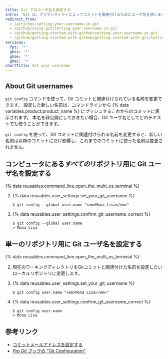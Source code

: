 ```yaml
---
title: Git でのユーザ名を設定する
intro: 'Git は、アイデンティティによってコミットを関連付けるためにユーザ名を使います。 Git ユーザ名は、{% data variables.product.product_name %} ユーザ名と同じではありません。'
redirect_from:
  - /articles/setting-your-username-in-git
  - /github/using-git/setting-your-username-in-git
  - /github/getting-started-with-github/setting-your-username-in-git
  - /github/getting-started-with-github/getting-started-with-git/setting-your-username-in-git
versions:
  fpt: '*'
  ghes: '*'
  ghae: '*'
  ghec: '*'
shortTitle: Set your username
---
```


## About Git usernames
`git config` コマンドを使って、Git コミットと関連付けられている名前を変更できます。 設定した新しい名前は、コマンドラインから {% data variables.product.product_name %} にプッシュするこれからのコミットに表示されます。 本名を非公開にしておきたい場合、Git ユーザ名としてどのテキストでも使うことができます。

`git config` を使って、Git コミットに関連付けられる名前を変更すると、新しい名前は以降のコミットにだけ影響し、これまでのコミットに使った名前は変更されません。

## コンピュータにある*すべての*リポジトリ用に Git ユーザ名を設定する

{% data reusables.command_line.open_the_multi_os_terminal %}

2. {% data reusables.user_settings.set_your_git_username %}
   ```shell
   $ git config --global user.name "<em>Mona Lisa</em>"
   ```

3. {% data reusables.user_settings.confirm_git_username_correct %}
   ```shell
   $ git config --global user.name
   > Mona Lisa
   ```

## 単一のリポジトリ用に Git ユーザ名を設定する

{% data reusables.command_line.open_the_multi_os_terminal %}

2. 現在のワーキングディレクトリをGitコミットと関連付けた名前を設定したいローカルリポジトリに変更します。

3. {% data reusables.user_settings.set_your_git_username %}
   ```shell
   $ git config user.name "<em>Mona Lisa</em>"
   ```

3. {% data reusables.user_settings.confirm_git_username_correct %}
   ```shell
   $ git config user.name
   > Mona Lisa
   ```

## 参考リンク

- [コミットメールアドレスを設定する](/articles/setting-your-commit-email-address)
- [_Pro Git_ ブックの "Git Configuration"](https://git-scm.com/book/en/Customizing-Git-Git-Configuration)
